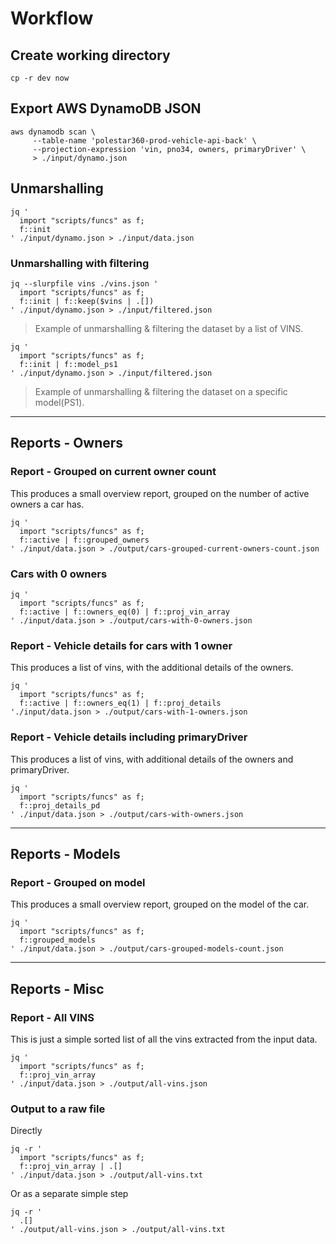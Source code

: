 # Workflow

## Create working directory

```shell
cp -r dev now
```

## Export AWS DynamoDB JSON

```shell
aws dynamodb scan \
     --table-name 'polestar360-prod-vehicle-api-back' \
     --projection-expression 'vin, pno34, owners, primaryDriver' \
     > ./input/dynamo.json
```

## Unmarshalling

```shell
jq '
  import "scripts/funcs" as f;
  f::init
' ./input/dynamo.json > ./input/data.json
```

### Unmarshalling with filtering

```shell
jq --slurpfile vins ./vins.json '
  import "scripts/funcs" as f;
  f::init | f::keep($vins | .[])
' ./input/dynamo.json > ./input/filtered.json
```
> Example of unmarshalling & filtering the dataset by a list of VINS.


```shell
jq '
  import "scripts/funcs" as f;
  f::init | f::model_ps1
' ./input/dynamo.json > ./input/filtered.json
```
> Example of unmarshalling & filtering the dataset on a specific model(PS1).

---

## Reports - Owners

### Report - Grouped on current owner count

This produces a small overview report, grouped on the number of active owners a car has.

```shell
jq '
  import "scripts/funcs" as f;
  f::active | f::grouped_owners
' ./input/data.json > ./output/cars-grouped-current-owners-count.json
```

### Cars with 0 owners

```shell
jq '
  import "scripts/funcs" as f;
  f::active | f::owners_eq(0) | f::proj_vin_array
' ./input/data.json > ./output/cars-with-0-owners.json
```

### Report - Vehicle details for cars with 1 owner

This produces a list of vins, with the additional details of the owners.

```shell
jq '
  import "scripts/funcs" as f;
  f::active | f::owners_eq(1) | f::proj_details
'./input/data.json > ./output/cars-with-1-owners.json
```

### Report - Vehicle details including primaryDriver

This produces a list of vins, with additional details of the owners and primaryDriver.

```shell
jq '
  import "scripts/funcs" as f;
  f::proj_details_pd
' ./input/data.json > ./output/cars-with-owners.json
```



---

## Reports - Models

### Report - Grouped on model

This produces a small overview report, grouped on the model of the car.

```shell
jq '
  import "scripts/funcs" as f;
  f::grouped_models
' ./input/data.json > ./output/cars-grouped-models-count.json
```

---

## Reports - Misc

### Report - All VINS

This is just a simple sorted list of all the vins extracted from the input data.

```shell
jq '
  import "scripts/funcs" as f;
  f::proj_vin_array
' ./input/data.json > ./output/all-vins.json
```


### Output to a raw file

Directly

```shell
jq -r '
  import "scripts/funcs" as f;
  f::proj_vin_array | .[]
' ./input/data.json > ./output/all-vins.txt
```

Or as a separate simple step

```shell
jq -r '
  .[]
' ./output/all-vins.json > ./output/all-vins.txt
```

